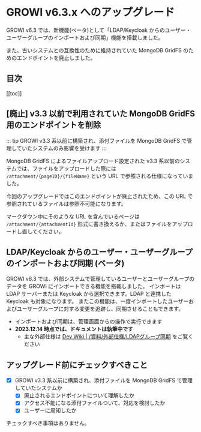 # GROWI v6.3.x へのアップグレード

GROWI v6.3 では、新機能(ベータ)として「LDAP/Keycloak からのユーザー・ユーザーグループのインポートおよび同期」機能を搭載しました。

<ContextualBlock context="docs-growi-org">

また、古いシステムとの互換性のために維持されていた MongoDB GridFS のためのエンドポイントを廃止しました。

</ContextualBlock>

## 目次

[[toc]]

<ContextualBlock context="docs-growi-org">

## [廃止] v3.3 以前で利用されていた MongoDB GridFS 用のエンドポイントを削除

::: tip
GROWI v3.3 系以前に構築され、添付ファイルを MongoDB GridFS で管理していたシステムのみ影響を受けます
:::

MongoDB GridFS によるファイルアップロード設定された v3.3 系以前のシステムでは、ファイルをアップロードした際には `/attachment/{pageID}/{fileName}` という URL で参照される仕様になっていました。

今回のアップグレードではこのエンドポイントが廃止されたため、この URL で参照されているファイルは参照不可能になります。

マークダウン中にそのような URL を含んでいるページは `/attachment/{attachmentId}` 形式に書き換えるか、またはファイルをアップロードし直してください。

</ContextualBlock>

## LDAP/Keycloak からのユーザー・ユーザーグループのインポートおよび同期 (ベータ)

GROWI v6.3 では、外部システムで管理しているユーザーとユーザーグループのデータを GROWI にインポートできる機能を搭載しました。
インポートは LDAP サーバーまたは Keycloak から選択できます。LDAP と連携した Keycloak も対象になります。
またこの機能は、一度インポートしたユーザーおよびユーザーグループに対する変更を追跡し、同期させることもできます。

- インポートおよび同期は、管理画面からの操作で実行できます
- **2023.12.14 時点では、ドキュメントは執筆中です**
  - 主な外部仕様は [Dev Wiki | /資料/外部仕様/LDAPグループ同期](https://dev.growi.org/646d5637019e02272a42cf86) をご覧ください


## アップグレード前にチェックすべきこと

<ContextualBlock context="docs-growi-org">

- [x] GROWI v3.3 系以前に構築され、添付ファイルを MongoDB GridFS で管理していたシステムか
  - [x] 廃止されるエンドポイントについて理解したか
  - [x] アクセス不能になる添付ファイルついて、対応を検討したか
  - [x] ユーザーに周知したか

</ContextualBlock>

<ContextualBlock context="help-growi-cloud">

チェックすべき事項はありません。

</ContextualBlock>


